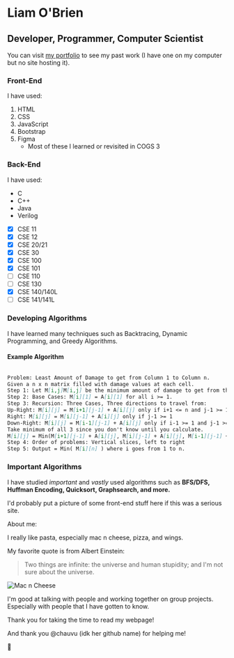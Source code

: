 # Liam O'Brien
## Developer, Programmer, Computer Scientist

You can visit [my portfolio](file:///C:/Users/chuck/Documents/COGS%203/final_portfolio/O'Brienindex.html) to see my past work (I have one on my computer but no site hosting it). 

### Front-End

I have used:

1. HTML
2. CSS
3. JavaScript
4. Bootstrap
5. Figma
   - Most of these I learned or revisited in COGS 3

### Back-End

I have used:

- C
- C++
- Java
- Verilog

- [x] CSE 11
- [x] CSE 12
- [x] CSE 20/21
- [x] CSE 30
- [x] CSE 100
- [x] CSE 101
- [ ] CSE 110
- [ ] CSE 130
- [x] CSE 140/140L
- [ ] CSE 141/141L

### Developing Algorithms

I have learned many techniques such as Backtracing, Dynamic Programming, and Greedy Algorithms.

#### Example Algorithm

```markdown

Problem: Least Amount of Damage to get from Column 1 to Column n.
Given a n x n matrix filled with damage values at each cell.
Step 1: Let M[i,j]M[i,j] be the minimum amount of damage to get from the left column to cell (i,j)(i,j) (including the damage from cell (i,j)(i,j)).
Step 2: Base Cases: M[i][1] = A[i][1] for all i >= 1.
Step 3: Recursion: Three Cases, Three directions to travel from:
Up-Right: M[i][j] = M[i+1][j-1] + A[i][j] only if i+1 <= n and j-1 >= 1
Right: M[i][j] = M[i][j-1] + A[i][j] only if j-1 >= 1
Down-Right: M[i][j] = M[i-1][j-1] + A[i][j] only if i-1 >= 1 and j-1 >= 1
Take minimum of all 3 since you don't know until you calculate.
M[i][j] = Min(M[i+1][j-1] + A[i][j], M[i][j-1] + A[i][j], M[i-1][j-1] + A[i][j])
Step 4: Order of problems: Vertical slices, left to right
Step 5: Output = Min( M[i][n] ) where i goes from 1 to n.

```

### Important Algorithms

I have studied _important_ and _vastly_ used algorithms such as **BFS/DFS, Huffman Encoding, Quicksort, Graphsearch, and more.**

I'd probably put a picture of some front-end stuff here if this was a serious site.

About me:

I really like pasta, especially mac n cheese, pizza, and wings.

My favorite quote is from Albert Einstein:

>Two things are infinite: the universe and human stupidity; and I'm not sure about the universe.

![Mac n Cheese](https://www.momontimeout.com/wp-content/uploads/2018/10/homemade-mac-and-cheese-recipe-titled.jpg)

I'm good at talking with people and working together on group projects. Especially with people that I have gotten to know.

Thank you for taking the time to read my webpage!

And thank you @chauvu (idk her github name) for helping me!

:hugs:
